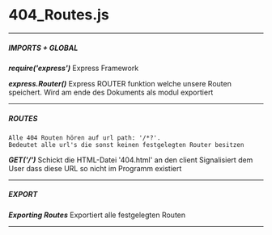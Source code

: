 <h1>404_Routes.js</h1>

---------------------------------------------------------------------------

##### IMPORTS + GLOBAL

**_require('express')_**
    Express Framework

**_express.Router()_**
    Express ROUTER funktion welche unsere Routen speichert.
    Wird am ende des Dokuments als modul exportiert

---------------------------------------------------------------------------

##### ROUTES
    Alle 404 Routen hören auf url path: '/*?'.
    Bedeutet alle url's die sonst keinen festgelegten Router besitzen

**_GET('/')_**
    Schickt die HTML-Datei '404.html' an den client
    Signalisiert dem User dass diese URL so nicht im Programm existiert

---------------------------------------------------------------------------

##### EXPORT

**_Exporting Routes_**
    Exportiert alle festgelegten Routen

---------------------------------------------------------------------------